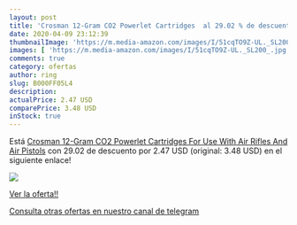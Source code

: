 ```yaml
---
layout: post
title: 'Crosman 12-Gram CO2 Powerlet Cartridges  al 29.02 % de descuento'
date: 2020-04-09 23:12:39
thumbnailImage: 'https://m.media-amazon.com/images/I/51cqTO9Z-UL._SL200_.jpg'
images: [ 'https://m.media-amazon.com/images/I/51cqTO9Z-UL._SL200_.jpg' ]
comments: true
category: ofertas
author: ring
slug: B000FF05L4
description:
actualPrice: 2.47 USD
comparePrice: 3.48 USD
inStock: true
---
```


Está [Crosman 12-Gram CO2 Powerlet Cartridges For Use With Air Rifles And Air Pistols](https://www.amazon.com/dp/B000FF05L4/?tag=redken08-20) con 29.02 de descuento por 2.47 USD (original: 3.48 USD) en el siguiente enlace!

[![](https://m.media-amazon.com/images/I/51cqTO9Z-UL._SL200_.jpg)](https://www.amazon.com/dp/B000FF05L4/?tag=redken08-20)

[Ver la oferta!!](https://www.amazon.com/dp/B000FF05L4/?tag=redken08-20)

[Consulta otras ofertas en nuestro canal de telegram](https://t.me/s/ofertas25)
